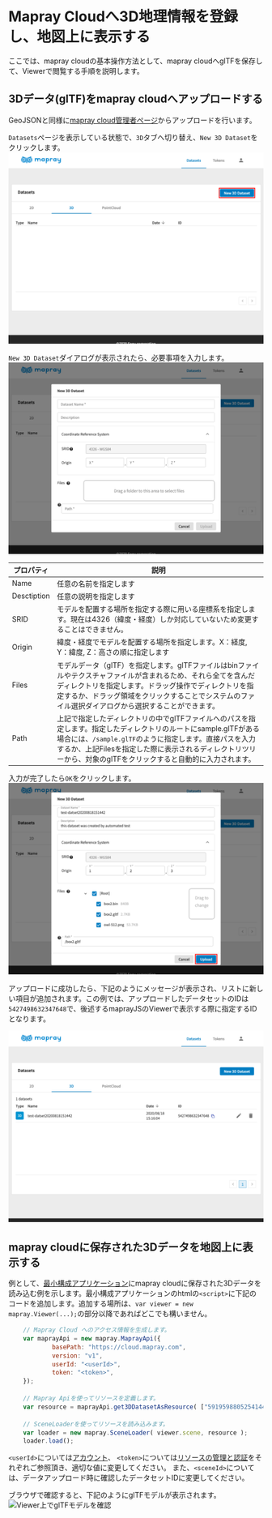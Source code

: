 <!---
title: "　mapray cloudへ登録(3D)"
date: 2019-07-16T18:02:17+09:00
draft: false
description: ""
keywords: ["maprayJS", "ブラウザ", "3D地図", "レンダリング"]
type: overview
menu: main
bookShowToC: false
weight: 1040
--->

# Mapray Cloudへ3D地理情報を登録し、地図上に表示する

ここでは、mapray cloudの基本操作方法として、mapray cloudへglTFを保存して、Viewerで閲覧する手順を説明します。



## 3Dデータ(glTF)をmapray cloudへアップロードする
GeoJSONと同様に[mapray cloud管理者ページ](https://cloud.mapray.com)からアップロードを行います。


`Datasets`ページを表示している状態で、`3D`タブへ切り替え、`New 3D Dataset`をクリックします。
![Datasets > 3Dタブ](images/screenshot-58-open-3d-dataset-dialog-before.png-annotated.svg)



`New 3D Dataset`ダイアログが表示されたら、必要事項を入力します。
![New 3D Dataset ダイアログ](images/screenshot-59-open-3d-dataset-dialog-after.png)


| プロパティ    | 説明                                           |
|-------------|------------------------------------------------|
| Name        | 任意の名前を指定します |
| Desctiption | 任意の説明を指定します |
| SRID        | モデルを配置する場所を指定する際に用いる座標系を指定します。現在は4326（緯度・経度）しか対応していないため変更することはできません。 |
| Origin      | 緯度・経度でモデルを配置する場所を指定します。X：経度, Y：緯度, Z：高さの順に指定します |
| Files       | モデルデータ（glTF）を指定します。glTFファイルはbinファイルやテクスチャファイルが含まれるため、それら全てを含んだディレクトリを指定します。ドラッグ操作でディレクトリを指定するか、ドラッグ領域をクリックすることでシステムのファイル選択ダイアログから選択することができます。 |
| Path        | 上記で指定したディレクトリの中でglTFファイルへのパスを指定します。指定したディレクトリのルートにsample.glTFがある場合には、`/sample.glTF`のように指定します。直接パスを入力するか、上記Filesを指定した際に表示されるディレクトリツリーから、対象のglTFをクリックすると自動的に入力されます。 |


入力が完了したら`OK`をクリックします。
![New 3D Dataset ダイアログ （入力済み）](images/screenshot-61-61-click-before.png-annotated.svg)



アップロードに成功したら、下記のようにメッセージが表示され、リストに新しい項目が追加されます。この例では、アップロードしたデータセットのIDは` 5427498632347648 `で、後述するmaprayJSのViewerで表示する際に指定するIDとなります。

![アップロード完了](images/screenshot-63-goto-detail-page-before.png)




## mapray cloudに保存された3Dデータを地図上に表示する
例として、[最小構成アプリケーション](../gettingstarted/)にmapray cloudに保存された3Dデータを読み込む例を示します。最小構成アプリケーションのhtmlの`<script>`に下記のコードを追加します。追加する場所は、`var viewer = new mapray.Viewer(...);`の部分以降であればどこでも構いません。
```javascript
    // Mapray Cloud へのアクセス情報を生成します。
    var maprayApi = new mapray.MaprayApi({
            basePath: "https://cloud.mapray.com",
            version: "v1",
            userId: "<userId>",
            token: "<token>",
    });

    // Mapray Apiを使ってリソースを定義します。
    var resource = maprayApi.get3DDatasetAsResource( ["5919598805254144"] );

    // SceneLoaderを使ってリソースを読み込みます。
    var loader = new mapray.SceneLoader( viewer.scene, resource );
    loader.load();
```
`<userId>`については[アカウント](../account/)、
`<token>`については[リソースの管理と認証](../token/#Tokenの作成手順)をそれぞれご参照頂き、適切な値に変更してください。
また、`<sceneId>`については、データアップロード時に確認したデータセットIDに変更してください。




ブラウザで確認すると、下記のようにglTFモデルが表示されます。
![Viewer上でglTFモデルを確認](images/screenshot-viewer-3d.png)
